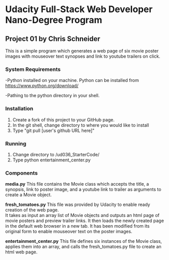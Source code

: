 # Udacity Full-Stack Web Developer Nano-Degree Program
## Project 01 by Chris Schneider

This is a simple program which generates a web page of six movie poster images with mouseover text
synopses and link to youtube trailers on click. 


### System Requirements

-Python installed on your machine.  Python can be installed from https://www.python.org/download/

-Pathing to the python directory in your shell.

### Installation

1. Create a fork of this project to your GitHub page.
2. In the git shell, change directory to where you would like to install
3. Type "git pull [user's github URL here]"

### Running
1. Change directory to /ud036_StarterCode/
2. Type python entertainment_center.py


### Components

**media.py**
This file contains the Movie class which accepts the title, a synopsis, link to poster image, and 
a youtube link to trailer as arguments to create a Movie object.

**fresh_tomatoes.py**
This file was provided by Udacity to enable ready creation of the web page.  
It takes as input an array list of Movie objects and outputs an html page of movie posters and
preview trailer links.  It then loads the newly created page in the default web browser in 
a new tab.
It has been modified from its original form to enable mouseover text on the poster images.

**entertainment_center.py**
This file defines six instances of the Movie class, applies them into an array, and calls the 
fresh_tomatoes.py file to create an html web page.
